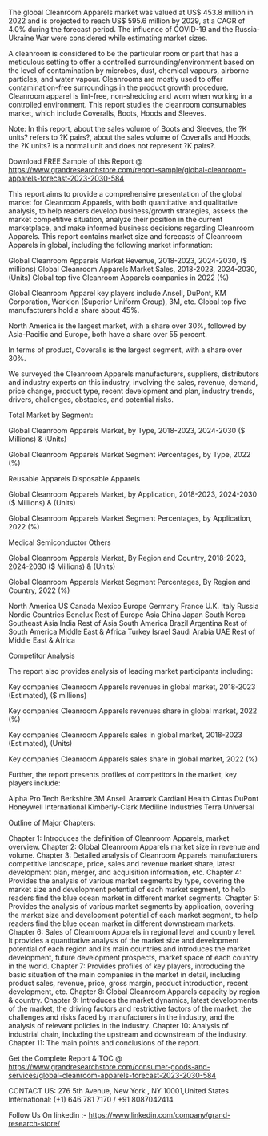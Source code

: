 
The global Cleanroom Apparels market was valued at US$ 453.8 million in 2022 and is projected to reach US$ 595.6 million by 2029, at a CAGR of 4.0% during the forecast period. The influence of COVID-19 and the Russia-Ukraine War were considered while estimating market sizes.

A cleanroom is considered to be the particular room or part that has a meticulous setting to offer a controlled surrounding/environment based on the level of contamination by microbes, dust, chemical vapours, airborne particles, and water vapour. Cleanrooms are mostly used to offer contamination-free surroundings in the product growth procedure. Cleanroom apparel is lint-free, non-shedding and worn when working in a controlled environment. This report studies the cleanroom consumables market, which include Coveralls, Boots, Hoods and Sleeves.

Note: In this report, about the sales volume of Boots and Sleeves, the ?K units? refers to ?K pairs?, about the sales volume of Coveralls and Hoods, the ?K units? is a normal unit and does not represent ?K pairs?.

Download FREE Sample of this Report @ https://www.grandresearchstore.com/report-sample/global-cleanroom-apparels-forecast-2023-2030-584

This report aims to provide a comprehensive presentation of the global market for Cleanroom Apparels, with both quantitative and qualitative analysis, to help readers develop business/growth strategies, assess the market competitive situation, analyze their position in the current marketplace, and make informed business decisions regarding Cleanroom Apparels. This report contains market size and forecasts of Cleanroom Apparels in global, including the following market information:

Global Cleanroom Apparels Market Revenue, 2018-2023, 2024-2030, ($ millions)
Global Cleanroom Apparels Market Sales, 2018-2023, 2024-2030, (Units)
Global top five Cleanroom Apparels companies in 2022 (%)

Global Cleanroom Apparel key players include Ansell, DuPont, KM Corporation, Worklon (Superior Uniform Group), 3M, etc. Global top five manufacturers hold a share about 45%.

North America is the largest market, with a share over 30%, followed by Asia-Pacific and Europe, both have a share over 55 percent.

In terms of product, Coveralls is the largest segment, with a share over 30%.

We surveyed the Cleanroom Apparels manufacturers, suppliers, distributors and industry experts on this industry, involving the sales, revenue, demand, price change, product type, recent development and plan, industry trends, drivers, challenges, obstacles, and potential risks.

Total Market by Segment:

Global Cleanroom Apparels Market, by Type, 2018-2023, 2024-2030 ($ Millions) & (Units)

Global Cleanroom Apparels Market Segment Percentages, by Type, 2022 (%)

Reusable Apparels
Disposable Apparels

Global Cleanroom Apparels Market, by Application, 2018-2023, 2024-2030 ($ Millions) & (Units)

Global Cleanroom Apparels Market Segment Percentages, by Application, 2022 (%)

Medical
Semiconductor
Others

Global Cleanroom Apparels Market, By Region and Country, 2018-2023, 2024-2030 ($ Millions) & (Units)

Global Cleanroom Apparels Market Segment Percentages, By Region and Country, 2022 (%)

North America
US
Canada
Mexico
Europe
Germany
France
U.K.
Italy
Russia
Nordic Countries
Benelux
Rest of Europe
Asia
China
Japan
South Korea
Southeast Asia
India
Rest of Asia
South America
Brazil
Argentina
Rest of South America
Middle East & Africa
Turkey
Israel
Saudi Arabia
UAE
Rest of Middle East & Africa

Competitor Analysis

The report also provides analysis of leading market participants including:

Key companies Cleanroom Apparels revenues in global market, 2018-2023 (Estimated), ($ millions)

Key companies Cleanroom Apparels revenues share in global market, 2022 (%)

Key companies Cleanroom Apparels sales in global market, 2018-2023 (Estimated), (Units)

Key companies Cleanroom Apparels sales share in global market, 2022 (%)

Further, the report presents profiles of competitors in the market, key players include:

Alpha Pro Tech
Berkshire
3M
Ansell
Aramark
Cardianl Health
Cintas
DuPont
Honeywell International
Kimberly-Clark
Mediline Industries
Terra Universal

Outline of Major Chapters:

Chapter 1: Introduces the definition of Cleanroom Apparels, market overview.
Chapter 2: Global Cleanroom Apparels market size in revenue and volume.
Chapter 3: Detailed analysis of Cleanroom Apparels manufacturers competitive landscape, price, sales and revenue market share, latest development plan, merger, and acquisition information, etc.
Chapter 4: Provides the analysis of various market segments by type, covering the market size and development potential of each market segment, to help readers find the blue ocean market in different market segments.
Chapter 5: Provides the analysis of various market segments by application, covering the market size and development potential of each market segment, to help readers find the blue ocean market in different downstream markets.
Chapter 6: Sales of Cleanroom Apparels in regional level and country level. It provides a quantitative analysis of the market size and development potential of each region and its main countries and introduces the market development, future development prospects, market space of each country in the world.
Chapter 7: Provides profiles of key players, introducing the basic situation of the main companies in the market in detail, including product sales, revenue, price, gross margin, product introduction, recent development, etc.
Chapter 8: Global Cleanroom Apparels capacity by region & country.
Chapter 9: Introduces the market dynamics, latest developments of the market, the driving factors and restrictive factors of the market, the challenges and risks faced by manufacturers in the industry, and the analysis of relevant policies in the industry.
Chapter 10: Analysis of industrial chain, including the upstream and downstream of the industry.
Chapter 11: The main points and conclusions of the report.

Get the Complete Report & TOC @ https://www.grandresearchstore.com/consumer-goods-and-services/global-cleanroom-apparels-forecast-2023-2030-584

CONTACT US:
276 5th Avenue, New York , NY 10001,United States
International: (+1) 646 781 7170 / +91 8087042414

Follow Us On linkedin :- https://www.linkedin.com/company/grand-research-store/

